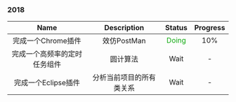 

### 2018

Name|Description|Status|Progress
:-:|:-:|:-:|:-:
完成一个Chrome插件|效仿PostMan|<font color="#11aa11">Doing</font>|10%
完成一个高频率的定时任务组件|圆计算法|Wait|-
完成一个Eclipse插件|分析当前项目的所有类关系|Wait|-


